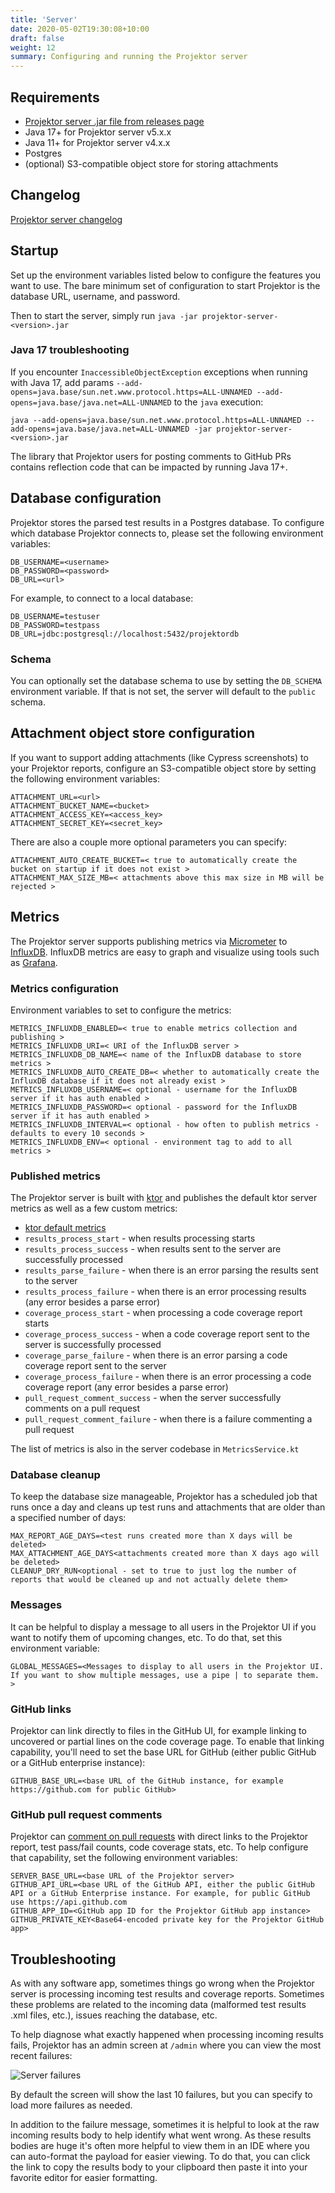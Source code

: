 ```yaml
---
title: 'Server'
date: 2020-05-02T19:30:08+10:00
draft: false
weight: 12
summary: Configuring and running the Projektor server
---
```


## Requirements

* [Projektor server .jar file from releases page](https://github.com/craigatk/projektor/releases)
* Java 17+ for Projektor server v5.x.x
* Java 11+ for Projektor server v4.x.x
* Postgres
* (optional) S3-compatible object store for storing attachments

## Changelog

[Projektor server changelog](https://github.com/craigatk/projektor/blob/main/CHANGELOG.md#projektor-server)

## Startup

Set up the environment variables listed below to configure the features you want to use.
The bare minimum set of configuration to start Projektor is the database URL, username, and password. 

Then to start the server, simply run `java -jar projektor-server-<version>.jar`

### Java 17 troubleshooting

If you encounter `InaccessibleObjectException` exceptions when running with Java 17, add params
`--add-opens=java.base/sun.net.www.protocol.https=ALL-UNNAMED --add-opens=java.base/java.net=ALL-UNNAMED` to the `java` execution:

`java --add-opens=java.base/sun.net.www.protocol.https=ALL-UNNAMED --add-opens=java.base/java.net=ALL-UNNAMED -jar projektor-server-<version>.jar`

The library that Projektor users for posting comments to GitHub PRs contains reflection code that can be impacted by running Java 17+.

## Database configuration

Projektor stores the parsed test results in a Postgres database.
To configure which database Projektor connects to, please set the following environment variables:

```
DB_USERNAME=<username>
DB_PASSWORD=<password>
DB_URL=<url>
```

For example, to connect to a local database:

```
DB_USERNAME=testuser
DB_PASSWORD=testpass
DB_URL=jdbc:postgresql://localhost:5432/projektordb
```

### Schema

You can optionally set the database schema to use by setting the `DB_SCHEMA` environment variable.
If that is not set, the server will default to the `public` schema.

## Attachment object store configuration

If you want to support adding attachments (like Cypress screenshots) to your Projektor reports,
configure an S3-compatible object store by setting the following environment variables:

```
ATTACHMENT_URL=<url>
ATTACHMENT_BUCKET_NAME=<bucket>
ATTACHMENT_ACCESS_KEY=<access_key>
ATTACHMENT_SECRET_KEY=<secret_key>
```

There are also a couple more optional parameters you can specify:

```
ATTACHMENT_AUTO_CREATE_BUCKET=< true to automatically create the bucket on startup if it does not exist >
ATTACHMENT_MAX_SIZE_MB=< attachments above this max size in MB will be rejected >
```

## Metrics

The Projektor server supports publishing metrics via [Micrometer](https://micrometer.io/docs/registry/influx) 
to [InfluxDB](https://docs.influxdata.com/influxdb/v1.8/). 
InfluxDB metrics are easy to graph and visualize using tools such as [Grafana](https://grafana.com/docs/grafana/latest/).

### Metrics configuration

Environment variables to set to configure the metrics:

```
METRICS_INFLUXDB_ENABLED=< true to enable metrics collection and publishing >
METRICS_INFLUXDB_URI=< URI of the InfluxDB server >
METRICS_INFLUXDB_DB_NAME=< name of the InfluxDB database to store metrics >
METRICS_INFLUXDB_AUTO_CREATE_DB=< whether to automatically create the InfluxDB database if it does not already exist >
METRICS_INFLUXDB_USERNAME=< optional - username for the InfluxDB server if it has auth enabled >
METRICS_INFLUXDB_PASSWORD=< optional - password for the InfluxDB server if it has auth enabled >
METRICS_INFLUXDB_INTERVAL=< optional - how often to publish metrics - defaults to every 10 seconds >
METRICS_INFLUXDB_ENV=< optional - environment tag to add to all metrics >
```

### Published metrics

The Projektor server is built with [ktor](https://ktor.io) and publishes the default
ktor server metrics as well as a few custom metrics:

* [ktor default metrics](https://ktor.io/servers/features/metrics-micrometer.html#exposed-metrics)
* `results_process_start` - when results processing starts
* `results_process_success` - when results sent to the server are successfully processed
* `results_parse_failure` - when there is an error parsing the results sent to the server
* `results_process_failure` - when there is an error processing results (any error besides a parse error)
* `coverage_process_start` - when processing a code coverage report starts
* `coverage_process_success` - when a code coverage report sent to the server is successfully processed
* `coverage_parse_failure` - when there is an error parsing a code coverage report sent to the server
* `coverage_process_failure` - when there is an error processing a code coverage report (any error besides a parse error)
* `pull_request_comment_success` - when the server successfully comments on a pull request
* `pull_request_comment_failure` - when there is a failure commenting a pull request

The list of metrics is also in the server codebase in `MetricsService.kt`

### Database cleanup

To keep the database size manageable, Projektor has a scheduled job that runs once a day 
and cleans up test runs and attachments that are older than a specified number of days:

```
MAX_REPORT_AGE_DAYS=<test runs created more than X days will be deleted>
MAX_ATTACHMENT_AGE_DAYS<attachments created more than X days ago will be deleted>
CLEANUP_DRY_RUN<optional - set to true to just log the number of reports that would be cleaned up and not actually delete them>
```

### Messages

It can be helpful to display a message to all users in the Projektor UI if
you want to notify them of upcoming changes, etc. To do that, set this
environment variable:

```
GLOBAL_MESSAGES=<Messages to display to all users in the Projektor UI. If you want to show multiple messages, use a pipe | to separate them. > 
```

### GitHub links

Projektor can link directly to files in the GitHub UI, for example linking to uncovered or partial lines
on the code coverage page. To enable that linking capability, you'll need to set the
base URL for GitHub (either public GitHub or a GitHub enterprise instance):

```
GITHUB_BASE_URL=<base URL of the GitHub instance, for example https://github.com for public GitHub>
```

### GitHub pull request comments

Projektor can [comment on pull requests](../github-pull-request) with direct links to the Projektor
report, test pass/fail counts, code coverage stats, etc. To help configure that capability, set the following
environment variables:

```
SERVER_BASE_URL=<base URL of the Projektor server>
GITHUB_API_URL=<base URL of the GitHub API, either the public GitHub API or a GitHub Enterprise instance. For example, for public GitHub use https://api.github.com
GITHUB_APP_ID=<GitHub app ID for the Projektor GitHub app instance>
GITHUB_PRIVATE_KEY<Base64-encoded private key for the Projektor GitHub app>
```

## Troubleshooting

As with any software app, sometimes things go wrong when the Projektor server is
processing incoming test results and coverage reports. Sometimes these problems
are related to the incoming data (malformed test results .xml files, etc.),
issues reaching the database, etc.

To help diagnose what exactly happened when processing incoming results fails,
Projektor has an admin screen at `/admin` where you can view the most recent failures:

![Server failures](/images/server/projektor-admin-failures.png "Server failures")

By default the screen will show the last 10 failures, but you can specify
to load more failures as needed.

In addition to the failure message, sometimes it is helpful to look at the raw
incoming results body to help identify what went wrong. As these results bodies are
huge it's often more helpful to view them in an IDE where you can auto-format the payload
for easier viewing. To do that, you can click the link to copy the results body
to your clipboard then paste it into your favorite editor for easier formatting.
